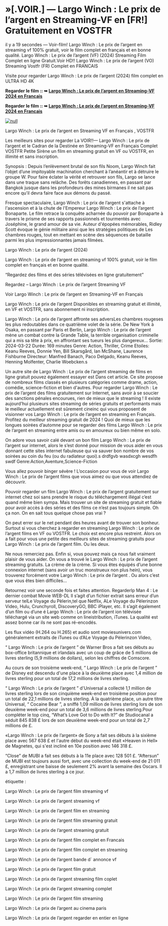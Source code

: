 # »[.VOIR.] — Largo Winch : Le prix de l’argent en Streaming-VF en [FR!] Gratuitement en VOSTFR

il y a 19 secondes — Voir-film! Largo Winch : Le prix de l’argent en streaming vf 100% gratuit, voir le film complet en français et en bonne qualité. Largo Winch : Le prix de l’argent (VF) (2024) Streaming Film Complet en ligne Gratuit.Voir HD!! Largo Winch : Le prix de l’argent (VO) Streaming Vostfr (FR) Complet en FRANCAIS

Visite pour regarder Largo Winch : Le prix de l’argent (2024) film complet en ULTRA HD 4K

**Regarder le film :: ➥ [Largo Winch : Le prix de l’argent en Streaming-VF 2024 en Francais](https://t.co/FuGeQdEtC1)**

**Regarder le film :: ➥ [Largo Winch : Le prix de l’argent en Streaming-VF 2024 en Francais](https://t.co/FuGeQdEtC1)**

[![null](https://static.wixstatic.com/media/855a25_043b5abeb4ae4d35ac003198e7fe56ed~mv2.gif)](https://t.co/FuGeQdEtC1)

Largo Winch : Le prix de l’argent en Streaming VF en Français , VOSTFR

Les meilleurs sites pour regarder La VOIR!!— Largo Winch : Le prix de l’argent et le Cadran de la Destinée en Streaming-VF en Français Complet VOSTFR Petite Sirène un film en streaming gratuit en VF ou VOSTFR, en illimité et sans inscription.

Synopsis : Depuis l’enlèvement brutal de son fils Noom, Largo Winch fait l’objet d’une impitoyable machination cherchant à l’anéantir et à détruire le groupe W. Pour faire éclater la vérité et retrouver son fils, Largo se lance dans une traque sans relâche. Des forêts canadiennes, en passant par Bangkok jusque dans les profondeurs des mines birmanes il ne sait pas encore qu’il devra faire face aux démons du passé.

Fresque spectaculaire, Largo Winch : Le prix de l’argent s'attache à l'ascension et à la chute de l'Empereur Largo Winch : Le prix de l’argent Bonaparte. Le film retrace la conquête acharnée du pouvoir par Bonaparte à travers le prisme de ses rapports passionnels et tourmentés avec Joséphine, le grand amour de sa vie. Auteur d'épopées mémorables, Ridley Scott évoque le génie militaire ainsi que les stratégies politiques de Les chambres rouges, tout en mettant en scène des séquences de bataille parmi les plus impressionnantes jamais filmées.

Largo Winch : Le prix de l’argent (2024)

Largo Winch : Le prix de l’argent en streaming vf 100% gratuit, voir le film complet en français et en bonne qualité.

“Regardez des films et des séries télévisées en ligne gratuitement”

Regardez – Largo Winch : Le prix de l’argent Streaming VF

Voir Largo Winch : Le prix de l’argent en Streaming-VF en Français

Largo Winch : Le prix de l’argent Disponibles en streaming gratuit et illimité, en VF et VOSTFR, sans abonnement ni inscription.

Largo Winch : Le prix de l’argent affronte ses adversLes chambres rougeses les plus redoutables dans ce quatrième volet de la série. De New York à Osaka, en passant par Paris et Berlin, Largo Winch : Le prix de l’argent mène un combat contre la Grande Table, la terrible organisation criminelle qui a mis sa tête à prix, en affrontant ses tueurs les plus dangereux... Sortie: 2024-03-22 Durée: 169 minutes Genre: Action, Thriller, Crime Etoiles: Keanu Reeves, Donnie Yen, Bill Skarsgård, Ian McShane, Laurence Fishburne Directeur: Manfred Banach, Paco Delgado, Keanu Reeves, Henning Molfenter, Charlie Woebcken.s

Un autre site de Largo Winch : Le prix de l’argent streaming de films en ligne gratuit pouvez également essayer est Dans cet article. Ce site propose de nombreux films classés en plusieurs catégories comme drame, action, comédie, science-fiction et bien d'autres. Pour regarder Largo Winch : Le prix de l’argent des films gratuitement sur Internet, sans avoir à se soucier des sanctions pénales encourues, rien de mieux que le streaming ! Il existe aujourd’hui plusieurs sites streaming de séries gratuits et performants mais le meilleur actuellement est sûrement cineinc qui vous proposent de visionner vos Largo Winch : Le prix de l’argent en streaming en Français. Profitez du meilleur streaming gratuit de 2024 ! Quoi de mieux que les longues soirées d’automne pour se regarder des films Largo Winch : Le prix de l’argent en streaming entre amis ou en amoureux ou bien même en solo.

On adore vous savoir calé devant un bon film Largo Winch : Le prix de l’argent sur internet, alors le s’est donné pour mission de vous aider en vous donnant cette sites internet fabuleuse qui va sauver bon nombre de vos soirées au coin du feu (ou du radiateur quoi).s drdfgvb wasdxcgh wesdfh swdf Genre:Action,Aventure,Science-Fiction

Vous allez pouvoir binger sévère ! L’occasion pour vous de voir Largo Winch : Le prix de l’argent films que vous aimez ou que vous attendiez de découvrir.

Pouvoir regarder un film Largo Winch : Le prix de l’argent gratuitement sur internet chez soi sans prendre le risque du téléchargement illégal c’est quand même bien sympa. Mais trouver un site de streaming gratuit et fiable pour avoir accès à des séries et des films ce n’est pas toujours simple. Oh ça non. On en sait tous quelque chose pas vrai ?

On peut errer sur le net pendant des heures avant de trouver son bonheur. Surtout si vous cherchez à regarder en streaming Largo Winch : Le prix de l’argent films en VF ou VOSTFR. Le choix est encore plus restreint. Alors on a fait pour vous une petite des meilleurs sites de streaming gratuits pour Largo Winch : Le prix de l’argent film. Ou les deux.

Ne nous remerciez pas. Enfin si, vous pouvez mais ça nous fait vraiment plaisir de vous aider. On vous a trouvé le Largo Winch : Le prix de l’argent streaming gratuits. La crème de la crème. Si vous êtes équipés d’une bonne connexion internet (sans avoir un truc monstrueux non plus hein), vous trouverez forcément votre Largo Winch : Le prix de l’argent . Ou alors c’est que vous êtes bien difficiles…

Retournez voir une seconde fois et faites attention. RegarderIp Man 4 : Le dernier combat Movie WEB-DL Il s’agit d’un fichier extrait sans erreur d’un serveur telLe Voyage du Pèlerin,tel que Netflix, ALe Voyage du Pèlerinzon Video, Hulu, Crunchyroll, DiscoveryGO, BBC iPlayer, etc. Il s’agit également d’un film ou d’une é Largo Winch : Le prix de l’argent ion télévisée téléchargé via un site web comme on lineistribution, iTunes. La qualité est assez bonne car ils ne sont pas ré-encodés.

Les flux vidéo (H.264 ou H.265) et audio sont moviesunivers.com généralement extraits de iTunes ou d’ALe Voyage du Pèlerinzon Video,

“ Largo Winch : Le prix de l’argent ” de Warner Bros a fait ses débuts au box-office britannique et irlandais avec un coup de grâce de 5 millions de livres sterling (5,9 millions de dollars), selon les chiffres de Comscore.

Au cours de son troisième week-end, “ Largo Winch : Le prix de l’argent ” de Disney est descendu d'une place à la deuxième place avec 1,4 million de livres sterling pour un total de 17,2 millions de livres sterling.

“ Largo Winch : Le prix de l’argent ” d'Universal a collecté 1,1 million de livres sterling lors de son cinquième week-end en troisième position pour un total de 22,1 millions de livres sterling. À la quatrième place, un autre titre Universal, “ Cocaine Bear ”, a sniffé 1,09 million de livres sterling lors de son deuxième week-end pour un total de 3,6 millions de livres sterling.Pour compléter le top cinq, “What’s Love Got to Do with It?” de Studiocanal a séduit 845 838 £ lors de son deuxième week-end pour un total de 2,7 millions de £.

«Largo Winch : Le prix de l’argent» de Sony a fait ses débuts à la sixième place avec 567 638 £ et l'autre début du week-end était «Heaven in Hell» de Magnetes, qui s'est incliné en 10e position avec 146 318 £.

“Close” de MUBI a fait ses débuts à la 11e place avec 128 501 £. “Aftersun” de MUBI est toujours aussi fort, avec une collection du week-end de 21 011 £, enregistrant une baisse de seulement 2% avant la semaine des Oscars. Il a 1,7 million de livres sterling à ce jour.

étiquette :

Largo Winch : Le prix de l’argent film streaming vf

Largo Winch : Le prix de l’argent streaming vf

Largo Winch : Le prix de l’argent film en streaming

Largo Winch : Le prix de l’argent film streaming gratuit

Largo Winch : Le prix de l’argent streaming gratuit

Largo Winch : Le prix de l’argent film complet en Francais

Largo Winch : Le prix de l’argent film complet en streaming

Largo Winch : Le prix de l’argent bande d` annonce vf

Largo Winch : Le prix de l’argent film gratuit

Largo Winch : Le prix de l’argent streaming film coplet

Largo Winch : Le prix de l’argent streaming complet

Largo Winch : Le prix de l’argent film streaming

Largo Winch : Le prix de l’argent au cinema paris

Largo Winch : Le prix de l’argent regarder en entier en ligne
